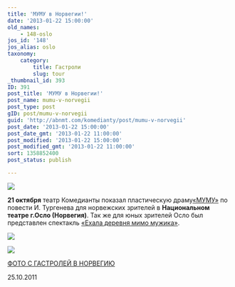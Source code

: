 ```yaml
---
title: 'МУМУ в Норвегии!'
date: '2013-01-22 15:00:00'
old_names:
    - 148-oslo
jos_id: '148'
jos_alias: oslo
taxonomy:
    category:
        title: Гастроли
        slug: tour
_thumbnail_id: 393
ID: 391
post_title: 'МУМУ в Норвегии!'
post_name: mumu-v-norvegii
post_type: post
gID: post/mumu-v-norvegii
guid: 'http://abnmt.com/komedianty/post/mumu-v-norvegii'
post_date: '2013-01-22 15:00:00'
post_date_gmt: '2013-01-22 11:00:00'
post_modified: '2013-01-22 15:00:00'
post_modified_gmt: '2013-01-22 11:00:00'
sort: 1358852400
post_status: publish

---
```


![](image-01.jpg)


**21 октября** театр Комедианты показал пластическую драму[«МУМУ»][0] по повести И. Тургенева для норвежских зрителей в **Национальном театре г.Осло (Норвегия)**. Так же для юных зрителей Осло был представлен спектакль [«Ехала деревня мимо мужика»][1].


[
![](image-02.jpg)
][2]


[
![](image-03.jpg)
][2]


[ФОТО С ГАСТРОЛЕЙ В НОРВЕГИЮ][2]


25.10.2011

[0]: ../../performance/krepostnaya-lyubov-mumu "Крепостная любовь (Муму)"
[1]: ../../performance/ekhala-derevnya-mimo-muzhika "Ехала деревня мимо мужика"
[2]: ../fotootchyot-s-gastrolei-v-norvegiyu-g-oslo "Фотоотчёт с гастролей в Норвегию (г. Осло)"